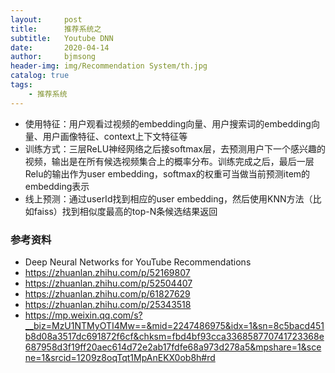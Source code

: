 ```yaml
---
layout:     post
title:      推荐系统之
subtitle:   Youtube DNN
date:       2020-04-14
author:     bjmsong
header-img: img/Recommendation System/th.jpg
catalog: true
tags:
    - 推荐系统
---
```




- 使用特征：用户观看过视频的embedding向量、用户搜索词的embedding向量、用户画像特征、context上下文特征等
- 训练方式：三层ReLU神经网络之后接softmax层，去预测用户下一个感兴趣的视频，输出是在所有候选视频集合上的概率分布。训练完成之后，最后一层Relu的输出作为user embedding，softmax的权重可当做当前预测item的embedding表示
- 线上预测：通过userId找到相应的user embedding，然后使用KNN方法（比如faiss）找到相似度最高的top-N条候选结果返回



### 参考资料
- Deep Neural Networks for YouTube Recommendations
- https://zhuanlan.zhihu.com/p/52169807
- https://zhuanlan.zhihu.com/p/52504407
- https://zhuanlan.zhihu.com/p/61827629
- https://zhuanlan.zhihu.com/p/25343518
- https://mp.weixin.qq.com/s?__biz=MzU1NTMyOTI4Mw==&mid=2247486975&idx=1&sn=8c5bacd451b8d08a3517dc691872f6cf&chksm=fbd4bf93cca336858770741723368e687958d3f19ff20aec614d72e2ab17fdfe68a973d278a5&mpshare=1&scene=1&srcid=1209z8oqTqt1MpAnEKX0ob8h#rd